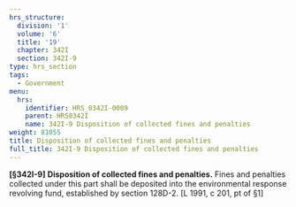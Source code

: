 ```yaml
---
hrs_structure:
  division: '1'
  volume: '6'
  title: '19'
  chapter: 342I
  section: 342I-9
type: hrs_section
tags:
  - Government
menu:
  hrs:
    identifier: HRS_0342I-0009
    parent: HRS0342I
    name: 342I-9 Disposition of collected fines and penalties
weight: 81055
title: Disposition of collected fines and penalties
full_title: 342I-9 Disposition of collected fines and penalties
---
```

**[§342I-9]** **Disposition of collected fines and penalties.** Fines and penalties collected under this part shall be deposited into the environmental response revolving fund, established by section 128D-2\. [L 1991, c 201, pt of §1]